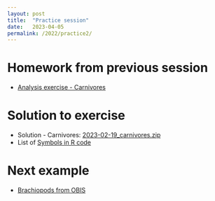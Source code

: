 ```yaml
---
layout: post
title:  "Practice session"
date:   2023-04-05
permalink: /2022/practice2/
---
```


# Homework from previous session 

- [Analysis exercise - Carnivores](https://adamkocsis.github.io/rkheion/Exercises/2023-02-19_carnivores_pbdb.html)

# Solution to exercise

- Solution - Carnivores: [2023-02-19_carnivores.zip]({{site.url}}{{site.baseurl}}/data/examples/2023-02-19_carnivores.zip)
- List of [Symbols in R code](https://adamkocsis.github.io/rkheion/1_Total_Novice/Script_contents/symbols.html)

# Next example

- [Brachiopods from OBIS](https://adamkocsis.github.io/rkheion/Exercises/2023-04-05_obis_brachiopods.html)

